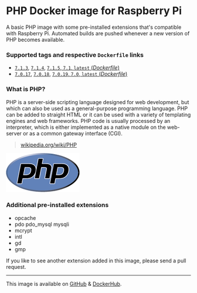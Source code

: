 # PHP Docker image for Raspberry Pi

A basic PHP image with some pre-installed extensions that's compatible with Raspberry Pi. Automated builds are pushed whenever a new version of PHP becomes available.

### Supported tags and respective `Dockerfile` links

- [`7.1.3`](https://github.com/wouterds/rpi-php/tree/7.1.3/Dockerfile), [`7.1.4`](https://github.com/wouterds/rpi-php/tree/7.1.4/Dockerfile), [`7.1.5`, `7.1`, `latest` (*Dockerfile*)](https://github.com/wouterds/rpi-php/tree/7.1.5/Dockerfile)
- [`7.0.17`](https://github.com/wouterds/rpi-php/tree/7.0.17/Dockerfile), [`7.0.18`](https://github.com/wouterds/rpi-php/tree/7.0.18/Dockerfile), [`7.0.19`, `7.0`, `latest` (*Dockerfile*)](https://github.com/wouterds/rpi-php/tree/7.0.19/Dockerfile)

### What is PHP?

PHP is a server-side scripting language designed for web development, but which can also be used as a general-purpose programming language. PHP can be added to straight HTML or it can be used with a variety of templating engines and web frameworks. PHP code is usually processed by an interpreter, which is either implemented as a native module on the web-server or as a common gateway interface (CGI).

> [wikipedia.org/wiki/PHP](http://en.wikipedia.org/wiki/PHP)

![logo](https://raw.githubusercontent.com/docker-library/docs/01c12653951b2fe592c1f93a13b4e289ada0e3a1/php/logo.png)

### Additional pre-installed extensions

- opcache
- pdo pdo_mysql mysqli
- mcrypt
- intl
- gd
- gmp

If you like to see another extension added in this image, please send a pull request.

---

This image is available on [GitHub](https://github.com/wouterds/rpi-php) & [DockerHub](https://hub.docker.com/r/wouterds/rpi-php).
